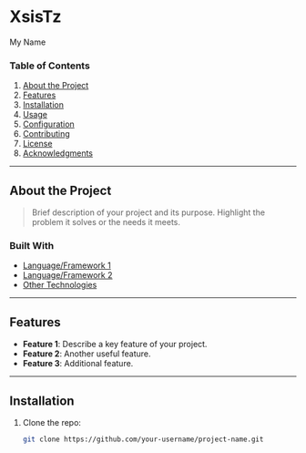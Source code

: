# XsisTz
My Name

### Table of Contents
1. [About the Project](#about-the-project)
2. [Features](#features)
3. [Installation](#installation)
4. [Usage](#usage)
5. [Configuration](#configuration)
6. [Contributing](#contributing)
7. [License](#license)
8. [Acknowledgments](#acknowledgments)

---

## About the Project

> Brief description of your project and its purpose. Highlight the problem it solves or the needs it meets.

### Built With
- [Language/Framework 1](https://link-to-framework1.com)
- [Language/Framework 2](https://link-to-framework2.com)
- [Other Technologies](https://link-to-tech.com)

---

## Features

- **Feature 1**: Describe a key feature of your project.
- **Feature 2**: Another useful feature.
- **Feature 3**: Additional feature.

---

## Installation

1. Clone the repo:
   ```bash
   git clone https://github.com/your-username/project-name.git
